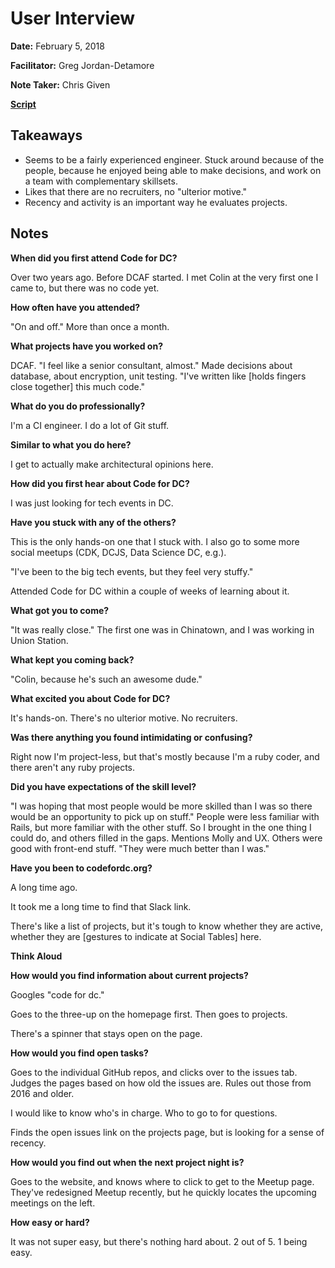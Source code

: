 # User Interview

**Date:** February 5, 2018

**Facilitator:** Greg Jordan-Detamore

**Note Taker:** Chris Given

[**Script**](https://github.com/codefordc/user-research/blob/master/2018-02-05-attendee-interview.md)

## Takeaways

* Seems to be a fairly experienced engineer. Stuck around because of the people, because he enjoyed being able to make decisions, and work on a team with complementary skillsets.
* Likes that there are no recruiters, no "ulterior motive."
* Recency and activity is an important way he evaluates projects.

## Notes

**When did you first attend Code for DC?**

Over two years ago. Before DCAF started. I met Colin at the very first one I came to, but there was no code yet.

**How often have you attended?**

"On and off." More than once a month.

**What projects have you worked on?**

DCAF. "I feel like a senior consultant, almost." Made decisions about database, about encryption, unit testing. "I've written like [holds fingers close together] this much code."

**What do you do professionally?**

I'm a CI engineer. I do a lot of Git stuff.

**Similar to what you do here?**

I get to actually make architectural opinions here.

**How did you first hear about Code for DC?**

I was just looking for tech events in DC.

**Have you stuck with any of the others?**

This is the only hands-on one that I stuck with. I also go to some more social meetups (CDK, DCJS, Data Science DC, e.g.).

"I've been to the big tech events, but they feel very stuffy."

Attended Code for DC within a couple of weeks of learning about it.

**What got you to come?**

"It was really close." The first one was in Chinatown, and I was working in Union Station.

**What kept you coming back?**

"Colin, because he's such an awesome dude."

**What excited you about Code for DC?**

It's hands-on. There's no ulterior motive. No recruiters.

**Was there anything you found intimidating or confusing?**

Right now I'm project-less, but that's mostly because I'm a ruby coder, and there aren't any ruby projects.

**Did you have expectations of the skill level?**

"I was hoping that most people would be more skilled than I was so there would be an opportunity to pick up on stuff." People were less familiar with Rails, but more familiar with the other stuff. So I brought in the one thing I could do, and others filled in the gaps. Mentions Molly and UX. Others were good with front-end stuff. "They were much better than I was."

**Have you been to codefordc.org?**

A long time ago.

It took me a long time to find that Slack link.

There's like a list of projects, but it's tough to know whether they are active, whether they are [gestures to indicate at Social Tables] here.


**Think Aloud**

**How would you find information about current projects?**

Googles "code for dc."

Goes to the three-up on the homepage first. Then goes to projects.

There's a spinner that stays open on the page.

**How would you find open tasks?**

Goes to the individual GitHub repos, and clicks over to the issues tab. Judges the pages based on how old the issues are. Rules out those from 2016 and older.

I would like to know who's in charge. Who to go to for questions.

Finds the open issues link on the projects page, but is looking for a sense of recency.

**How would you find out when the next project night is?**

Goes to the website, and knows where to click to get to the Meetup page. They've redesigned Meetup recently, but he quickly locates the upcoming meetings on the left.

**How easy or hard?**

It was not super easy, but there's nothing hard about. 2 out of 5. 1 being easy.
